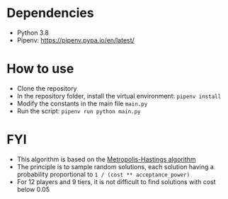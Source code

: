# Dependencies 

- Python 3.8
- Pipenv: https://pipenv.pypa.io/en/latest/

# How to use

- Clone the repository
- In the repository folder, install the virtual environment: `pipenv install`
- Modify the constants in the main file `main.py`
- Run the script: `pipenv run python main.py`

# FYI

- This algorithm is based on the [Metropolis-Hastings algorithm](https://en.wikipedia.org/wiki/Metropolis%E2%80%93Hastings_algorithm)
- The principle is to sample random solutions, each solution having a probability proportional to `1 / (cost ** acceptance_power)`
- For 12 players and 9 tiers, it is not difficult to find solutions with cost below 0.05
